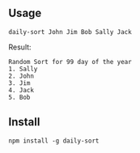 ## Usage

`daily-sort John Jim Bob Sally Jack`

Result:
```
Random Sort for 99 day of the year
1. Sally
2. John
3. Jim
4. Jack
5. Bob
```

## Install 
`npm install -g daily-sort`

